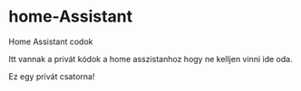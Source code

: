 # home-Assistant
Home Assistant codok

Itt vannak a privát kódok a home asszistanhoz hogy ne kelljen vinni ide oda.

Ez egy privát csatorna!
